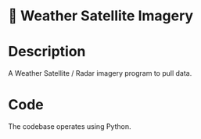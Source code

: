 # :satellite: Weather Satellite Imagery 

# Description
A Weather Satellite / Radar imagery program to pull data. 

# Code
The codebase operates using Python.